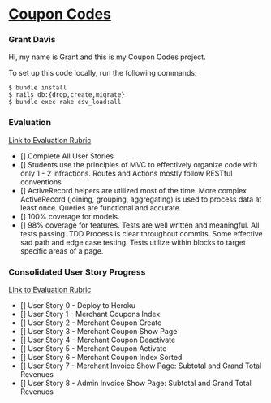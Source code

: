 # [Coupon Codes](https://young-badlands-19401-fff924f631aa.herokuapp.com/)
### Grant Davis

Hi, my name is Grant and this is my Coupon Codes project.

To set up this code locally, run the following commands:

```
$ bundle install
$ rails db:{drop,create,migrate}
$ bundle exec rake csv_load:all
```

### Evaluation

[Link to Evaluation Rubric](https://backend.turing.edu/module2/projects/coupon_codes/evaluation)

- [] Complete All User Stories
- [] Students use the principles of MVC to effectively organize code with only 1 - 2 infractions. Routes and Actions mostly follow RESTful conventions
- [] ActiveRecord helpers are utilized most of the time. More complex ActiveRecord (joining, grouping, aggregating) is used to process data at least once. Queries are functional and accurate.
- [] 100% coverage for models. 
- [] 98% coverage for features. Tests are well written and meaningful. All tests passing. TDD Process is clear throughout commits. Some effective sad path and edge case testing. Tests utilize within blocks to target specific areas of a page.

### Consolidated User Story Progress

[Link to Evaluation Rubric](https://backend.turing.edu/module2/projects/coupon_codes/#user-stories)


- [] User Story 0 - Deploy to Heroku
- [] User Story 1 - Merchant Coupons Index
- [] User Story 2 - Merchant Coupon Create
- [] User Story 3 - Merchant Coupon Show Page
- [] User Story 4 - Merchant Coupon Deactivate
- [] User Story 5 - Merchant Coupon Activate
- [] User Story 6 - Merchant Coupon Index Sorted
- [] User Story 7 - Merchant Invoice Show Page: Subtotal and Grand Total Revenues 
- [] User Story 8 - Admin Invoice Show Page: Subtotal and Grand Total Revenues